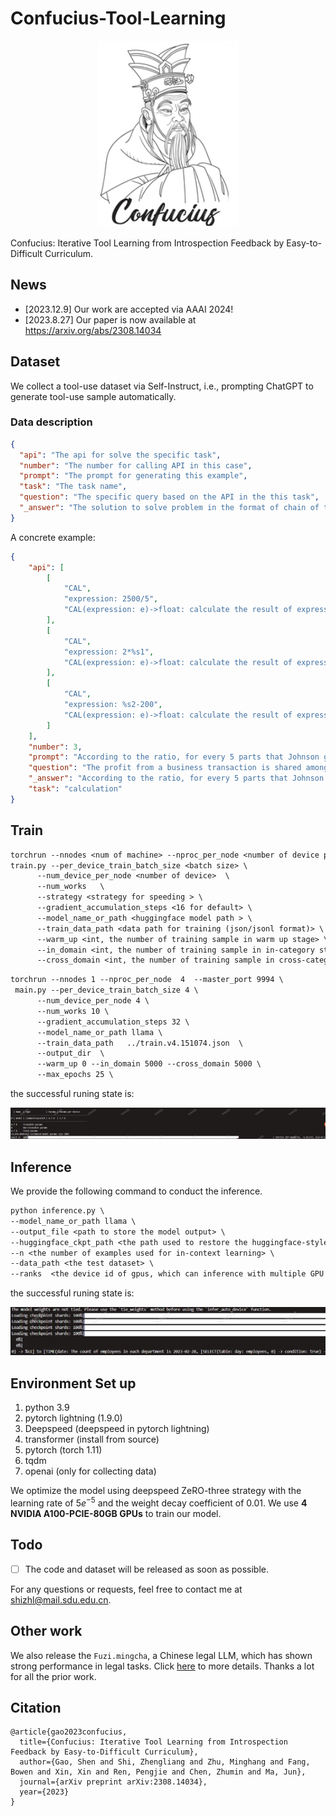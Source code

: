 # Confucius-Tool-Learning

<div align=center>
	<img src="./README.assets/image-20230817114433957.png"/>
</div>

Confucius: Iterative Tool Learning from Introspection Feedback by Easy-to-Difficult Curriculum.

## News

- [2023.12.9] Our work are accepted via AAAI 2024!
- [2023.8.27] Our paper is now available at https://arxiv.org/abs/2308.14034

## Dataset

We collect a tool-use dataset via Self-Instruct, i.e., prompting ChatGPT to generate tool-use sample automatically.


### Data description
```json
{   
  "api": "The api for solve the specific task",
  "number": "The number for calling API in this case",
  "prompt": "The prompt for generating this example",
  "task": "The task name",
  "question": "The specific query based on the API in the this task",
  "_answer": "The solution to solve problem in the format of chain of thought (COT), where the above APIs are called back. (Optional)"
}
```
A concrete example:

```json
{
    "api": [
        [
            "CAL",
            "expression: 2500/5",
            "CAL(expression: e)->float: calculate the result of expression `e`, e.g. 1+2, 1/3, 4*5 and 7-1."
        ],
        [
            "CAL",
            "expression: 2*%s1",
            "CAL(expression: e)->float: calculate the result of expression `e`, e.g. 1+2, 1/3, 4*5 and 7-1."
        ],
        [
            "CAL",
            "expression: %s2-200",
            "CAL(expression: e)->float: calculate the result of expression `e`, e.g. 1+2, 1/3, 4*5 and 7-1."
        ]
    ],
    "number": 3,
    "prompt": "According to the ratio, for every 5 parts that Johnson gets, Mike gets 2 parts.Since Johnson got $2500, each part is therefore $2500/5 = $<<2500/5=500>>500.Mike will get 2*$500 = $<<2*500=1000>>1000.After buying the shirt he will have $1000-$200 = $<<1000-200=800>>800 left. ### 800",
    "question": "The profit from a business transaction is shared among 2 business partners, Mike and Johnson in the ratio 2:5 respectively. If Johnson got $2500, how much will Mike have after spending some of his share on a shirt that costs $200?",
    "_answer": "According to the ratio, for every 5 parts that Johnson gets, Mike gets 2 parts. Since Johnson got $2500, each part is therefore [CAL(2500/5) -> %s1].Mike will get 2*$%s1 = [CAL(2*%s1) -> %s2]. After buying the shirt, he will have $%s2-$200 = [CAL(%s2-200) -> %s3] left. ### 800",
    "task": "calculation"
}
```

## Train

```txt
torchrun --nnodes <num of machine> --nproc_per_node <number of device per machine>  --master_port <port>  \
train.py --per_device_train_batch_size <batch size> \
      --num_device_per_node <number of device>  \
      --num_works   \
      --strategy <strategy for speeding > \
      --gradient_accumulation_steps <16 for default> \
      --model_name_or_path <huggingface model path > \
      --train_data_path <data path for training (json/jsonl format)> \
      --warm_up <int, the number of training sample in warm up stage> \
      --in_domain <int, the number of training sample in in-category stage> \
      --cross_domain <int, the number of training sample in cross-category stage> 
```



```txt
torchrun --nnodes 1 --nproc_per_node  4  --master_port 9994 \
 main.py --per_device_train_batch_size 4 \
      --num_device_per_node 4 \
      --num_works 10 \
      --gradient_accumulation_steps 32 \
      --model_name_or_path llama \
      --train_data_path   ../train.v4.151074.json  \
      --output_dir  \
      --warm_up 0 --in_domain 5000 --cross_domain 5000 \
      --max_epochs 25 \
```

the successful runing state is:

![image-20230817165314476](README.assets/image-20230817165314476.png)



## Inference

We provide the following command to conduct the inference.

```txt
python inference.py \
--model_name_or_path llama \
--output_file <path to store the model output> \
--huggingface_ckpt_path <the path used to restore the huggingface-style weight>  \
--n <the number of examples used for in-context learning> \
--data_path <the test dataset> \
--ranks  <the device id of gpus, which can inference with multiple GPU devices>
```

the successful runing state is:

![image-20230818085121242](README.assets/image-20230818085121242.png)


## Environment Set up

1. python 3.9 
2. pytorch lightning (1.9.0)
3. Deepspeed (deepspeed in pytorch lightning)
4. transformer (install from source)
5. pytorch (torch 1.11)
6. tqdm
7. openai (only for collecting data)

We optimize the model using deepspeed ZeRO-three  strategy with the learning rate of $5e^{-5}$ and the weight decay coefficient of 0.01.
We use **4 NVIDIA A100-PCIE-80GB GPUs** to train our model.

## Todo

- [ ] The code and dataset will be released as soon as possible.

For any questions or requests, feel free to contact me at shizhl@mail.sdu.edu.cn. 

## Other work

We also release the `Fuzi.mingcha`, a Chinese legal LLM, which has shown strong performance in legal tasks. Click [here](https://github.com/irlab-sdu/fuzi.mingcha) to more details. Thanks a lot for all the prior work.

## Citation

```
@article{gao2023confucius,
  title={Confucius: Iterative Tool Learning from Introspection Feedback by Easy-to-Difficult Curriculum},
  author={Gao, Shen and Shi, Zhengliang and Zhu, Minghang and Fang, Bowen and Xin, Xin and Ren, Pengjie and Chen, Zhumin and Ma, Jun},
  journal={arXiv preprint arXiv:2308.14034},
  year={2023}
}
```
